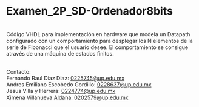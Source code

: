<h1>Examen_2P_SD-Ordenador8bits</h1>
<br>
Código VHDL para implementación en hardware que modela un Datapath configurado con un comportamiento para desplegar los N elementos de la serie de Fibonacci que el usuario desee. 
El comportamiento se consigue através de una máquina de estados finitos. 
<br><br>

Contacto:<br>
Fernando Raul Diaz Diaz: 0225745@up.edu.mx<br>
Andres Emiliano Escobedo Gordillo: 0228637@up.edu.mx<br>
Jesus Villa y Herrera: 0224774@up.edu.mx<br>
Ximena Villanueva Aldana: 0202579@up.edu.mx<br>
